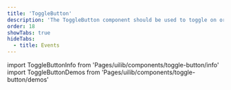 ```yaml
---
title: 'ToggleButton'
description: 'The ToggleButton component should be used to toggle on or off a limited number of choices.'
order: 18
showTabs: true
hideTabs:
  - title: Events
---
```


import ToggleButtonInfo from 'Pages/uilib/components/toggle-button/info'
import ToggleButtonDemos from 'Pages/uilib/components/toggle-button/demos'

<ToggleButtonInfo />
<ToggleButtonDemos />
